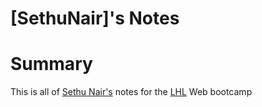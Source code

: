 # [SethuNair]'s Notes
# Summary
This is all of [Sethu Nair's](https://github.com/sl-nair) notes for the [LHL](https://www.lighthouselabs.ca/) Web bootcamp 
